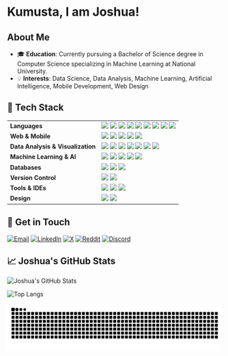 # Kumusta, I am Joshua!

## About Me

- 🎓 **Education**: Currently pursuing a Bachelor of Science degree in Computer Science specializing in Machine Learning at National University.
- 💡 **Interests**: Data Science, Data Analysis, Machine Learning, Artificial Intelligence, Mobile Development, Web Design

## 🚀 Tech Stack

<table>
  <tr>
    <td><b>Languages</b></td>
    <td>
      <img src="https://img.shields.io/badge/-Python-3776AB?style=for-the-badge&logo=python&logoColor=white">
      <img src="https://img.shields.io/badge/-Java-FF4B00?style=for-the-badge&logo=java&logoColor=white">
      <img src="https://img.shields.io/badge/C++-004482?style=for-the-badge&logo=c%2B%2B&logoColor=white">
      <img src="https://img.shields.io/badge/Dart-00A8E1?style=for-the-badge&logo=Dart&logoColor=white">
      <img src="https://img.shields.io/badge/-R-276DC3?style=for-the-badge&logo=r&logoColor=white">
      <img src="https://img.shields.io/badge/HTML5-E34F26?style=for-the-badge&logo=html5&logoColor=white">
      <img src="https://img.shields.io/badge/CSS3-1572B6?style=for-the-badge&logo=css3&logoColor=white">
      <img src="https://img.shields.io/badge/JavaScript-F7DF1E?style=for-the-badge&logo=javascript&logoColor=black">
      <img src="https://img.shields.io/badge/TypeScript-3178C6?style=for-the-badge&logo=typescript&logoColor=white">
    </td>
  </tr>
  <tr>
    <td><b>Web & Mobile</b></td>
    <td>
      <img src="https://img.shields.io/badge/Flutter-0288D1?style=for-the-badge&logo=Flutter&logoColor=white">
      <img src="https://img.shields.io/badge/Vite-646CFF?style=for-the-badge&logo=vite&logoColor=white">
      <img src="https://img.shields.io/badge/React-61DAFB?style=for-the-badge&logo=react&logoColor=black">
      <img src="https://img.shields.io/badge/shadcn--ui-000000?style=for-the-badge&logo=radix-ui&logoColor=white">
      <img src="https://img.shields.io/badge/Tailwind_CSS-06B6D4?style=for-the-badge&logo=tailwindcss&logoColor=white">
    </td>
  </tr>
  <tr>
    <td><b>Data Analysis & Visualization</b></td>
    <td>
      <img src="https://img.shields.io/badge/-Excel-217346?style=for-the-badge&logo=microsoft-excel&logoColor=white">
      <img src="https://img.shields.io/badge/-Tableau-DAA520?style=for-the-badge&logo=tableau&logoColor=white">
      <img src="https://img.shields.io/badge/Pandas-130654?style=for-the-badge&logo=pandas&logoColor=white">
      <img src="https://img.shields.io/badge/NumPy-4D77CF?style=for-the-badge&logo=numpy&logoColor=white">
      <img src="https://img.shields.io/badge/SciPy-8CAAE6?style=for-the-badge&logo=scipy&logoColor=white">
      <img src="https://img.shields.io/badge/Matplotlib-FFD43B?style=for-the-badge&logo=matplotlib&logoColor=black">
      <img src="https://img.shields.io/badge/Seaborn-9C27B0?style=for-the-badge&logo=python&logoColor=white">
    </td>
  </tr>
  <tr>
    <td><b>Machine Learning & AI</b></td>
    <td>
      <img src="https://img.shields.io/badge/scikit--learn-F7931E?style=for-the-badge&logo=scikit-learn&logoColor=white">
      <img src="https://img.shields.io/badge/PyTorch-EA4C2D?style=for-the-badge&logo=PyTorch&logoColor=white">
      <img src="https://img.shields.io/badge/TensorFlow-FF6F00?style=for-the-badge&logo=TensorFlow&logoColor=white">
      <img src="https://img.shields.io/badge/YOLO-00FF7F?style=for-the-badge&logo=opencv&logoColor=white">
      <img src="https://img.shields.io/badge/BeautifulSoup-5A5A5A?style=for-the-badge&logo=python&logoColor=white">
    </td>
  </tr>
  <tr>
    <td><b>Databases</b></td>
    <td>
      <img src="https://img.shields.io/badge/-MySQL-00758F?style=for-the-badge&logo=mysql&logoColor=white">
      <img src="https://img.shields.io/badge/-SQLite-003B57?style=for-the-badge&logo=sqlite&logoColor=white">
      <img src="https://img.shields.io/badge/-PostgreSQL-336791?style=for-the-badge&logo=postgresql&logoColor=white">
    </td>
  </tr>
  <tr>
    <td><b>Version Control</b></td>
    <td>
      <img src="https://img.shields.io/badge/Git-F1502F?style=for-the-badge&logo=Git&logoColor=white">
      <img src="https://img.shields.io/badge/GitHub-181717?style=for-the-badge&logo=GitHub&logoColor=white">
    </td>
  </tr>
  <tr>
    <td><b>Tools & IDEs</b></td>
    <td>
      <img src="https://img.shields.io/badge/VS%20Code-007ACC?style=for-the-badge&logo=Visual%20Studio%20Code&logoColor=white">
      <img src="https://img.shields.io/badge/Colab-FFCB2B.svg?style=for-the-badge&logo=googlecolab&logoColor=black">
      <img src="https://img.shields.io/badge/Jupyter-F37626?style=for-the-badge&logo=Jupyter&logoColor=white">
    </td>
  </tr>
  <tr>
    <td><b>Design</b></td>
    <td>
      <img src="https://img.shields.io/badge/-Figma-8E44AD?style=for-the-badge&logo=Figma&logoColor=white">
      <img src="https://img.shields.io/badge/-Canva-00BFAE?style=for-the-badge&logo=Canva&logoColor=white">
    </td>
  </tr>
</table>





## 📩 Get in Touch

[![Email](https://img.shields.io/badge/Email-madlangbayanjoshua.work@gmail.com-red?style=flat-square&logo=gmail)](mailto:madlangbayanjoshua.work@gmail.com)
[![LinkedIn](https://img.shields.io/badge/LinkedIn-joshuamanuel14-blue?style=flat-square&logo=linkedin)](https://linkedin.com/in/joshuamanuel14)
[![X](https://img.shields.io/badge/X-__joshuamanuelm-black?style=flat-square&logo=x&logoColor=white)](https://x.com/_joshuamanuelm)
[![Reddit](https://img.shields.io/badge/Reddit-Ok_Bridge_6669-FF4500?style=flat-square&logo=reddit)](https://www.reddit.com/user/Ok_Bridge_6669/)
[![Discord](https://img.shields.io/badge/Discord-owaaa14-5865F2?style=flat-square&logo=discord)](https://discord.com/users/YourUserID)


## 📈 Joshua's GitHub Stats

![Joshua's GitHub Stats](https://github-readme-stats.vercel.app/api?username=madlangbayanjp&show_icons=true&theme=github_dark)

![Top Langs](https://github-readme-stats.vercel.app/api/top-langs/?username=madlangbayanjp&layout=compact&theme=github_dark)

![snake gif](https://raw.githubusercontent.com/madlangbayanjp/madlangbayanjp/main/dist/snake.svg)
 

